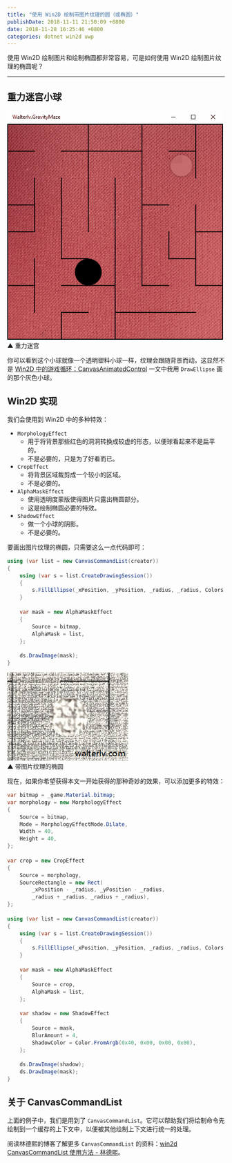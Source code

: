 ```yaml
---
title: "使用 Win2D 绘制带图片纹理的圆（或椭圆）"
publishDate: 2018-11-11 21:50:09 +0800
date: 2018-11-28 16:25:46 +0800
categories: dotnet win2d uwp
---
```


使用 Win2D 绘制图片和绘制椭圆都非常容易，可是如何使用 Win2D 绘制图片纹理的椭圆呢？

---

<div id="toc"></div>

## 重力迷宫小球

![重力迷宫](/static/posts/2018-11-11-walterlv-gravity-maze.gif)  
▲ 重力迷宫

你可以看到这个小球就像一个透明塑料小球一样，纹理会跟随背景而动。这显然不是 [Win2D 中的游戏循环：CanvasAnimatedControl](/post/game-loop-of-win2d-canvas-animated-control) 一文中我用 `DrawEllipse` 画的那个灰色小球。

## Win2D 实现

我们会使用到 Win2D 中的多种特效：

- `MorphologyEffect`
    - 用于将背景那些红色的洞洞转换成较虚的形态，以便球看起来不是扁平的。
    - 不是必要的，只是为了好看而已。
- `CropEffect`
    - 将背景区域裁剪成一个较小的区域。
    - 不是必要的。
- `AlphaMaskEffect`
    - 使用透明度蒙版使得图片只露出椭圆部分。
    - 这是绘制椭圆必要的特效。
- `ShadowEffect`
    - 做一个小球的阴影。
    - 不是必要的。

要画出图片纹理的椭圆，只需要这么一点代码即可：

```csharp
using (var list = new CanvasCommandList(creator))
{
    using (var s = list.CreateDrawingSession())
    {
        s.FillEllipse(_xPosition, _yPosition, _radius, _radius, Colors.Black);
    }

    var mask = new AlphaMaskEffect
    {
        Source = bitmap,
        AlphaMask = list,
    };

    ds.DrawImage(mask);
}
```

![带图片纹理的椭圆](/static/posts/2018-11-11-21-44-05.png)  
▲ 带图片纹理的椭圆

现在，如果你希望获得本文一开始获得的那种奇妙的效果，可以添加更多的特效：

```csharp
var bitmap = _game.Material.bitmap;
var morphology = new MorphologyEffect
{
    Source = bitmap,
    Mode = MorphologyEffectMode.Dilate,
    Width = 40,
    Height = 40,
};

var crop = new CropEffect
{
    Source = morphology,
    SourceRectangle = new Rect(
        _xPosition - _radius, _yPosition - _radius,
        _radius + _radius, _radius + _radius),
};

using (var list = new CanvasCommandList(creator))
{
    using (var s = list.CreateDrawingSession())
    {
        s.FillEllipse(_xPosition, _yPosition, _radius, _radius, Colors.Black);
    }

    var mask = new AlphaMaskEffect
    {
        Source = crop,
        AlphaMask = list,
    };

    var shadow = new ShadowEffect
    {
        Source = mask,
        BlurAmount = 4,
        ShadowColor = Color.FromArgb(0x40, 0x00, 0x00, 0x00),
    };

    ds.DrawImage(shadow);
    ds.DrawImage(mask);
}
```

## 关于 CanvasCommandList

上面的例子中，我们是用到了 `CanvasCommandList`。它可以帮助我们将绘制命令先绘制到一个缓存的上下文中，以便被其他绘制上下文进行统一的处理。

阅读林德熙的博客了解更多 `CanvasCommandList` 的资料：[win2d CanvasCommandList 使用方法 - 林德熙](https://blog.lindexi.com/post/win2d-CanvasCommandList-%E4%BD%BF%E7%94%A8%E6%96%B9%E6%B3%95.html)。
